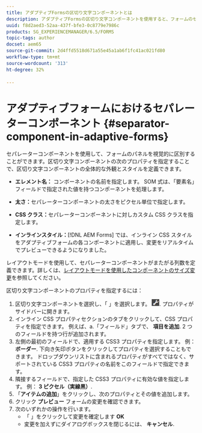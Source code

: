 ```yaml
---
title: アダプティブFormsの区切り文字コンポーネントとは
description: アダプティブFormsの区切り文字コンポーネントを使用すると、フォームのセクションを視覚的に区別できます。
uuid: f8d2aed3-52aa-437f-bfe3-0c8779e7986c
products: SG_EXPERIENCEMANAGER/6.5/FORMS
topic-tags: author
docset: aem65
source-git-commit: 2d4ffd5518d671a55e45a1ab6f1fc41ac021fd80
workflow-type: tm+mt
source-wordcount: '313'
ht-degree: 32%

---
```



# アダプティブフォームにおけるセパレーターコンポーネント {#separator-component-in-adaptive-forms}

セパレーターコンポーネントを使用して、フォームのパネルを視覚的に区別することができます。区切り文字コンポーネントの次のプロパティを指定することで、区切り文字コンポーネントの全体的な外観とスタイルを定義できます。

* **エレメント名：** コンポーネントの名前を指定します。 SOM 式は、「要素名」フィールドで指定された値を持つコンポーネントを処理します。
* **太さ：**&#x200B;セパレーターコンポーネントの太さをピクセル単位で指定します。

* **CSS クラス：**&#x200B;セパレーターコンポーネントに対しカスタム CSS クラスを指定します。

* **インラインスタイル：**[!DNL AEM Forms] では、インライン CSS スタイルをアダプティブフォームの各コンポーネントに適用し、変更をリアルタイムでプレビューできるようになりました。

レイアウトモードを使用して、セパレーターコンポーネントがまたがる列数を定義できます。詳しくは、[レイアウトモードを使用したコンポーネントのサイズ変更](resize-using-layout-mode.md)を参照してください。

区切り文字コンポーネントのプロパティを指定するには：

1. 区切り文字コンポーネントを選択し、「 」を選択します。 ![cmppr](assets/cmppr.png). プロパティがサイドバーに開きます。
1. インライン CSS プロパティセクションのタブをクリックして、CSS プロパティを指定できます。 例えば、a.「フィールド」タブで、 **項目を追加**. 2 つのフィールドを持つ行が追加されます。
1. 左側の最初のフィールドで、適用する CSS3 プロパティを指定します。 例： **ボーダー**. 下向き矢印ボタンをクリックしてプロパティを選択することもできます。 ドロップダウンリストに含まれるプロパティがすべてではなく、サポートされている CSS3 プロパティの名前をこのフィールドで指定できます。
1. 隣接するフィールドで、指定した CSS3 プロパティに有効な値を指定します。 例： **3 ピクセル（実線黒）**.
1. 「**アイテムの追加**」をクリックし、次のプロパティとその値を追加します。
1. クリック **プレビュー** フォームの変更を確認できます。
1. 次のいずれかの操作を行います。
   * 「 」をクリックして変更を確定します **OK**
   * 変更を加えずにダイアログボックスを閉じるには、 **キャンセル**.

